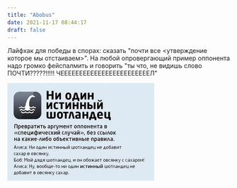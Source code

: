 ```yaml
---
title: "Abobus"
date: 2021-11-17 08:44:17
draft: false
---
```


Лайфхак для победы в спорах: сказать "почти все <утверждение которое мы отстаиваем>". На любой опровергающий пример оппонента надо громко фейспалмить и говорить "ты что, не видишь слово ПОЧТИ?????!!!!! ЧЕЕЕЕЕЕЕЕЕЕЕЕЕЕЕЕЕЕЕЕЕЕЕЕЛ"

![](/img/vk/2Q80190BL_s.jpg)
